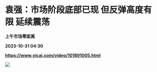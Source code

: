 # 袁强：市场阶段底部已现 但反弹高度有限 延续震荡
**上午市场零距离**

**2023-10-31 04:30**

**https://www.yicai.com/video/101891005.html**

![](http://imgcdn.yicai.com/vms-new/2023/10/0cfa14ea-8e8e-4753-a366-3aa9cad86e9e_3I4h.jpg)